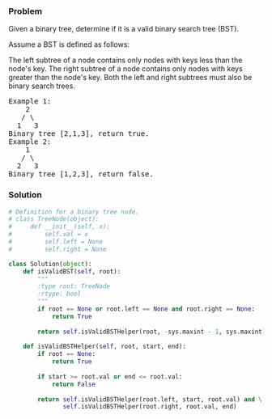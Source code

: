 ### Problem
Given a binary tree, determine if it is a valid binary search tree (BST).

Assume a BST is defined as follows:

The left subtree of a node contains only nodes with keys less than the node's key.
The right subtree of a node contains only nodes with keys greater than the node's key.
Both the left and right subtrees must also be binary search trees.
<pre>
Example 1:
    2
   / \
  1   3
Binary tree [2,1,3], return true.
Example 2:
    1
   / \
  2   3
Binary tree [1,2,3], return false.
</pre>
### Solution
```python
# Definition for a binary tree node.
# class TreeNode(object):
#     def __init__(self, x):
#         self.val = x
#         self.left = None
#         self.right = None

class Solution(object):
    def isValidBST(self, root):
        """
        :type root: TreeNode
        :rtype: bool
        """
        if root == None or root.left == None and root.right == None:
            return True
        
        return self.isValidBSTHelper(root, -sys.maxint - 1, sys.maxint)
        
    def isValidBSTHelper(self, root, start, end):
        if root == None:
            return True
                
        if start >= root.val or end <= root.val:
            return False
        
        return self.isValidBSTHelper(root.left, start, root.val) and \
               self.isValidBSTHelper(root.right, root.val, end)
```